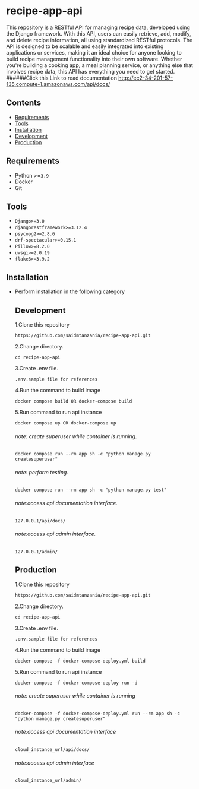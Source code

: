 # recipe-app-api
This repository is a RESTful API for managing recipe data, developed using the Django framework. With this API, users can easily retrieve, add, modify, and delete recipe information, all using standardized RESTful protocols. The API is designed to be scalable and easily integrated into existing applications or services, making it an ideal choice for anyone looking to build recipe management functionality into their own software. Whether you're building a cooking app, a meal planning service, or anything else that involves recipe data, this API has everything you need to get started.
######Click this Link to read documentation <http://ec2-34-201-57-135.compute-1.amazonaws.com/api/docs/>

## Contents

- [Requirements](#requirements)
- [Tools](#tools)
- [Installation](#installation)
- [Development](#development)
- [Production](#production)

## Requirements

- Python >=```3.9```
- Docker
- Git

## Tools

- ```Django>=3.0```
- ```djangorestframework>=3.12.4```
- ```psycopg2>=2.8.6```
- ```drf-spectacular>=0.15.1```
- ```Pillow>=8.2.0```
- ```uwsgi>=2.0.19```
- ```flake8>=3.9.2```


## Installation
- Perform installation in the following category

    ## Development
    1.Clone this repository

    ```
    https://github.com/saidmtanzania/recipe-app-api.git
    ```

    2.Change directory.

    ```
    cd recipe-app-api
    ```

    3.Create .env file.

    ```
    .env.sample file for references
    ```

    4.Run the command to build image
    ```
    docker compose build OR docker-compose build
    ```
    5.Run command to run api instance
    ```
    docker compose up OR docker-compose up
    ```

    ###### note: create superuser while container is running.
    ```
    docker compose run --rm app sh -c "python manage.py createsuperuser"
    ```
    ###### note: perform testing.
    ```
    docker compose run --rm app sh -c "python manage.py test"
    ```
    ###### note:access api documentation interface.
    ```
    127.0.0.1/api/docs/
    ```
    ###### note:access api admin interface.
    ```
    127.0.0.1/admin/
    ```

    ## Production

    1.Clone this repository

    ```
    https://github.com/saidmtanzania/recipe-app-api.git
    ```

    2.Change directory.

    ```
    cd recipe-app-api
    ```

    3.Create .env file.

    ```
    .env.sample file for references
    ```

    4.Run the command to build image

    ```
    docker-compose -f docker-compose-deploy.yml build
    ```

    5.Run command to run api instance

    ```
    docker-compose -f docker-compose-deploy run -d
    ```

    ###### note: create superuser while container is running

    ```
    docker-compose -f docker-compose-deploy.yml run --rm app sh -c "python manage.py createsuperuser"
    ```

    ###### note:access api documentation interface

    ```
    cloud_instance_url/api/docs/
    ```

    ###### note:access api admin interface

    ```
    cloud_instance_url/admin/
    ```


